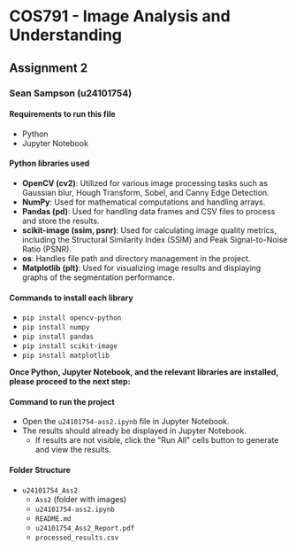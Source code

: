 # COS791 - Image Analysis and Understanding  
## Assignment 2  
### Sean Sampson (u24101754)  

#### Requirements to run this file  
- Python  
- Jupyter Notebook  

#### Python libraries used  
- **OpenCV (cv2)**: Utilized for various image processing tasks such as Gaussian blur, Hough Transform, Sobel, and Canny Edge Detection.  
- **NumPy**: Used for mathematical computations and handling arrays.  
- **Pandas (pd)**: Used for handling data frames and CSV files to process and store the results.  
- **scikit-image (ssim, psnr)**: Used for calculating image quality metrics, including the Structural Similarity Index (SSIM) and Peak Signal-to-Noise Ratio (PSNR).  
- **os**: Handles file path and directory management in the project.  
- **Matplotlib (plt)**: Used for visualizing image results and displaying graphs of the segmentation performance.  

#### Commands to install each library  
- `pip install opencv-python`  
- `pip install numpy`  
- `pip install pandas`  
- `pip install scikit-image`  
- `pip install matplotlib`  

**Once Python, Jupyter Notebook, and the relevant libraries are installed, please proceed to the next step:**  

#### Command to run the project  
- Open the `u24101754-ass2.ipynb` file in Jupyter Notebook.  
- The results should already be displayed in Jupyter Notebook.  
    - If results are not visible, click the "Run All" cells button to generate and view the results.  

#### Folder Structure  
- `u24101754_Ass2`  
    - `Ass2` (folder with images)  
    - `u24101754-ass2.ipynb`  
    - `README.md`  
    - `u24101754_Ass2_Report.pdf`  
    - `processed_results.csv`  
